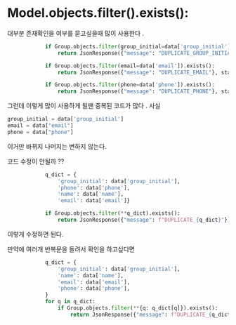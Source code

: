 # Model.objects.filter().exists():

대부분 존재확인을 여부를 묻고싶을때 많이 사용한다 .

```python
            if Group.objects.filter(group_initial=data['group_initial']).exists():
                return JsonResponse({"message": "DUPLICATE_GROUP_INITIAL"}, status=400)

            if Group.objects.filter(email=data['email']).exists():
                return JsonResponse({"message": "DUPLICATE_EMAIL"}, status=400)

            if Group.objects.filter(phone=data['phone']).exists():
                return JsonResponse({"message": "DUPLICATE_PHONE"}, status=400)

```

그런데 이렇게 많이 사용하게 될땐 중복된 코드가 많다 .
사실

```python
group_initial = data['group_initial']
email = data["email"]
phone = data["phone"]
```

이거만 바뀌지 나머지는 변하지 않는다.

코드 수정이 안될까 ??

```python
            q_dict = {
                'group_initial': data['group_initial'],
                'phone': data['phone'],
                'name': data['name'],
                'email': data['email']}

            if Group.objects.filter(**q_dict).exists():
                return JsonResponse({"message": f"DUPLICATE_{q_dict}"})

```

이렇게 수정하면 된다.

만약에 여러개 반복문을 돌려서 확인을 하고싶다면

```python
            q_dict = {
                'group_initial': data['group_initial'],
                'name': data['name'],
                'email': data['email'],
                'phone': data['phone'],
            }
            for q in q_dict:
                if Group.objects.filter(**{q: q_dict[q]}).exists():
                    return JsonResponse({"message": f"DUPLICATE_{q_dict[q]}"})

```
